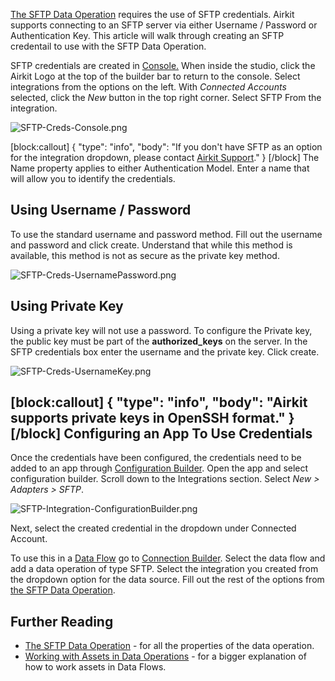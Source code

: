 [The SFTP Data Operation](https://support.airkit.com/reference/the-sftp-data-operation) requires the use of SFTP credentials. Airkit supports connecting to an SFTP server via either Username / Password or Authentication Key. This article will walk through creating an SFTP credentail to use with the SFTP Data Operation.


SFTP credentials are created in [Console.](https://support.airkit.com/docs/console) When inside the studio, click the Airkit Logo at the top of the builder bar to return to the console. Select integrations from the options on the left. With *Connected Accounts* selected, click the *New* button in the top right corner. Select SFTP From the integration.


![SFTP-Creds-Console.png](./assets_v1714/creating-sftp-credentials-v1714-0.png)




[block:callout]
{
  "type": "info",
  "body": "If you don't have SFTP as an option for the integration dropdown, please contact [Airkit Support](mailto:support@airkit.com)."
}
[/block]
The Name property applies to either Authentication Model. Enter a name that will allow you to identify the credentials.


Using Username / Password
-------------------------


To use the standard username and password method. Fill out the username and password and click create. Understand that while this method is available, this method is not as secure as the private key method. 


![SFTP-Creds-UsernamePassword.png](./assets_v1714/creating-sftp-credentials-v1714-1.png)


Using Private Key
-----------------


Using a private key will not use a password. To configure the Private key, the public key must be part of the **authorized_keys** on the server. In the SFTP credentials box enter the username and the private key. Click create.


![SFTP-Creds-UsernameKey.png](./assets_v1714/creating-sftp-credentials-v1714-2.png)



[block:callout]
{
  "type": "info",
  "body": "Airkit supports private keys in OpenSSH format."
}
[/block]
Configuring an App To Use Credentials
-------------------------------------


Once the credentials have been configured, the credentials need to be added to an app through [Configuration Builder](https://support.airkit.com/docs/configuration-builder). Open the app and select configuration builder. Scroll down to the Integrations section. Select *New > Adapters > SFTP*. 


![SFTP-Integration-ConfigurationBuilder.png](./assets_v1714/creating-sftp-credentials-v1714-3.png)


Next, select the created credential in the dropdown under Connected Account.


To use this in a [Data Flow](https://support.airkit.com/docs/data-flows) go to [Connection Builder](https://support.airkit.com/docs/connection-builder). Select the data flow and add a data operation of type SFTP. Select the integration you created from the dropdown option for the data source. Fill out the rest of the options from [the SFTP Data Operation](https://support.airkit.com/reference/the-sftp-data-operation). 


Further Reading
---------------


* [The SFTP Data Operation](https://support.airkit.com/reference/the-sftp-data-operation) - for all the properties of the data operation.
* [Working with Assets in Data Operations](https://support.airkit.com/docs/working-with-assets-in-data-operations) - for a bigger explanation of how to work assets in Data Flows.